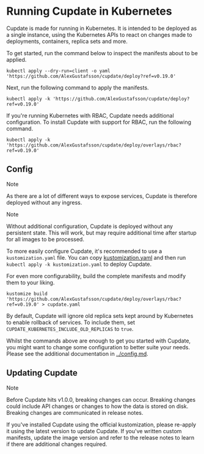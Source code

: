 # Running Cupdate in Kubernetes

Cupdate is made for running in Kubernetes. It is intended to be deployed as a
single instance, using the Kubernetes APIs to react on changes made to
deployments, containers, replica sets and more.

To get started, run the command below to inspect the manifests about to be
applied.

```shell
kubectl apply --dry-run=client -o yaml 'https://github.com/AlexGustafsson/cupdate/deploy?ref=v0.19.0'
```

Next, run the following command to apply the manifests.

```shell
kubectl apply -k 'https://github.com/AlexGustafsson/cupdate/deploy?ref=v0.19.0'
```

If you're running Kubernetes with RBAC, Cupdate needs additional configuration.
To install Cupdate with support for RBAC, run the following command.

```shell
kubectl apply -k 'https://github.com/AlexGustafsson/cupdate/deploy/overlays/rbac?ref=v0.19.0'
```

## Config

> [!NOTE]
> As there are a lot of different ways to expose services, Cupdate is therefore
> deployed without any ingress.

> [!NOTE]
> Without additional configuration, Cupdate is deployed without any persistent
> state. This will work, but may require additional time after startup for all
> images to be processed.

To more easily configure Cupdate, it's recommended to use a
`kustomization.yaml` file. You can copy [kustomization.yaml](kustomization.yaml)
and then run `kubectl apply -k kustomization.yaml` to deploy Cupdate.

For even more configurability, build the complete manifests and modify them to
your liking.

```shell
kustomize build 'https://github.com/AlexGustafsson/cupdate/deploy/overlays/rbac?ref=v0.19.0' > cupdate.yaml
```

By default, Cupdate will ignore old replica sets kept around by Kubernetes to
enable rollback of services. To include them, set
`CUPDATE_KUBERNETES_INCLUDE_OLD_REPLICAS` to `true`.

Whilst the commands above are enough to get you started with Cupdate, you might
want to change some configuration to better suite your needs. Please see the
additional documentation in [../config.md](../config.md).

## Updating Cupdate

> [!NOTE]
> Before Cupdate hits v1.0.0, breaking changes can occur. Breaking changes could
> include API changes or changes to how the data is stored on disk. Breaking
> changes are communicated in release notes.

If you've installed Cupdate using the official kustomization, please re-apply it
using the latest version to update Cupdate. If you've written custom manifests,
update the image version and refer to the release notes to learn if there are
additional changes required.
